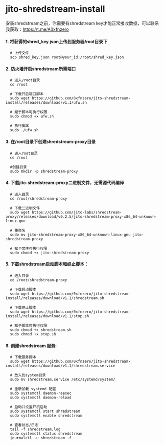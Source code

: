 # jito-shredstream-install

安装shredstream之前，你需要有shredstream key才能正常接收数据，可以联系我获取：https://t.me/A0xfnzero

#### 1. 将获得的shred_key.json上传到服务器/root目录下
```shell
  # 上传文件
  scp shred_key.json root@your_id:/root/shred_key.json
```

#### 2. 防火墙开启shredstream所需端口
```shell
  # 进入/root目录
  cd /root

  # 下载开启端口脚本
  sudo wget https://github.com/0xfnzero/jito-shredstream-install/releases/download/v1.1/ufw.sh

  # 赋予脚本可执行权限
  sudo chmod +x ufw.sh

  # 执行脚本
  sudo ./ufw.sh
```

#### 3. 在/root目录下创建shredstream-proxy目录
```shell
  # 进入root目录
  cd /root

  #创建目录
  sudo mkdir -p shredstream-proxy
```

#### 4. 下载jito-shredstream-proxy二进制文件，无需源代码编译
```shell
  # 进入目录
  cd /root/shredstream-proxy

  # 下载二进制文件
  sudo wget https://github.com/jito-labs/shredstream-proxy/releases/download/v0.2.5/jito-shredstream-proxy-x86_64-unknown-linux-gnu

  # 重命名
  sudo mv jito-shredstream-proxy-x86_64-unknown-linux-gnu jito-shredstream-proxy

  # 赋予文件可执行权限
  sudo chmod +x jito-shredstream-proxy
```

#### 5. 下载shredstream启动脚本和终止脚本：
```shell
  # 进入目录
  cd /root/shredstream-proxy

  # 下载启动脚本
  sudo wget https://github.com/0xfnzero/jito-shredstream-install/releases/download/v1.1/shredstream.sh

  # 下载停止脚本
  sudo wget https://github.com/0xfnzero/jito-shredstream-install/releases/download/v1.1/stop.sh

  # 赋予脚本可执行权限
  sudo chmod +x shredstream.sh
  sudo chmod +x stop.sh
```

#### 6. 创建shredstream 服务:
```shell
  # 下载服务脚本
  sudo wget https://github.com/0xfnzero/jito-shredstream-install/releases/download/v1.1/shredstream.service

  # 放入到system目录
  sudo mv shredstream.service /etc/systemd/system/

  # 重新加载 systemd 配置
  sudo systemctl daemon-reexec
  sudo systemctl daemon-reload

  # 启动并设置开机启动
  sudo systemctl start shredstream
  sudo systemctl enable shredstream

  # 查看状态/日志
  tail -f shredstream.log
  sudo systemctl status shredstream
  journalctl -u shredstream -f

```

